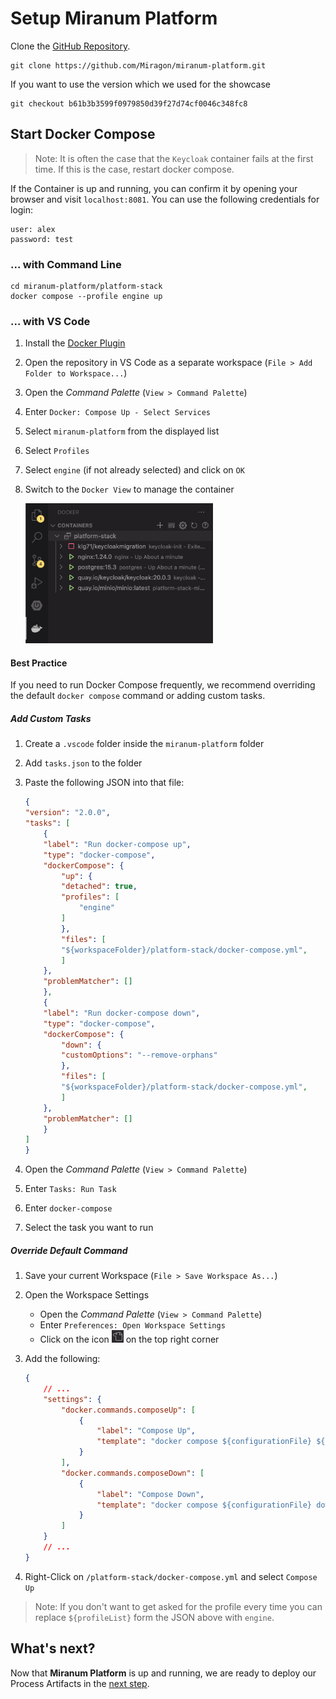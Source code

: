 # Setup **Miranum Platform**

Clone the [GitHub Repository](https://github.com/Miragon/miranum-platform).

```shell
git clone https://github.com/Miragon/miranum-platform.git
```

If you want to use the version which we used for the showcase

```shell
git checkout b61b3b3599f0979850d39f27d74cf0046c348fc8
```

## Start Docker Compose

> Note: It is often the case that the `Keycloak` container fails at the first time. If this is the case, restart docker compose.

If the Container is up and running, you can confirm it by opening your browser and visit `localhost:8081`.
You can use the following credentials for login:

```text
user: alex
password: test
```

### ... with Command Line

```shell
cd miranum-platform/platform-stack
docker compose --profile engine up
```

### ... with VS Code

1. Install the [Docker Plugin](https://marketplace.visualstudio.com/items?itemName=ms-azuretools.vscode-docker)
2. Open the repository in VS Code as a separate workspace (`File > Add Folder to Workspace...`)
3. Open the *Command Palette* (`View > Command Palette`)
4. Enter `Docker: Compose Up - Select Services`
5. Select `miranum-platform` from the displayed list
6. Select `Profiles`
7. Select `engine` (if not already selected) and click on `OK`
8. Switch to the `Docker View` to manage the container

    <img src="../images/docker-view-icon.png" alt="docker-view-icon" width=300>

#### Best Practice

If you need to run Docker Compose frequently, we recommend overriding the default `docker compose` command or adding custom tasks.

##### Add Custom Tasks

1. Create a `.vscode` folder inside the `miranum-platform` folder
2. Add `tasks.json` to the folder
3. Paste the following JSON into that file:

    ```json
    {
    "version": "2.0.0",
    "tasks": [
        {
        "label": "Run docker-compose up",
        "type": "docker-compose",
        "dockerCompose": {
            "up": {
            "detached": true,
            "profiles": [
                "engine"
            ]
            },
            "files": [
            "${workspaceFolder}/platform-stack/docker-compose.yml",
            ]
        },
        "problemMatcher": []
        },
        {
        "label": "Run docker-compose down",
        "type": "docker-compose",
        "dockerCompose": {
            "down": {
            "customOptions": "--remove-orphans"
            },
            "files": [
            "${workspaceFolder}/platform-stack/docker-compose.yml",
            ]
        },
        "problemMatcher": []
        }
    ]
    }
    ```

4. Open the *Command Palette* (`View > Command Palette`)
5. Enter `Tasks: Run Task`
6. Enter `docker-compose`
7. Select the task you want to run

##### Override Default Command

1. Save your current Workspace (`File > Save Workspace As...`)
2. Open the Workspace Settings
    * Open the *Command Palette* (`View > Command Palette`)
    * Enter `Preferences: Open Workspace Settings`
    * Click on the icon ![Open Workspace Settings Icon](../images/open-workspace-settings-icon.png) on the top right corner
3. Add the following:

    ```json
    {
        // ...
        "settings": {
            "docker.commands.composeUp": [
                {
                    "label": "Compose Up",
                    "template": "docker compose ${configurationFile} ${profileList} up ${detached}"
                }
            ],
            "docker.commands.composeDown": [
                {
                    "label": "Compose Down",
                    "template": "docker compose ${configurationFile} down --remove-orphans"
                }
            ]
        }
        // ...
    }
    ```

4. Right-Click on `/platform-stack/docker-compose.yml` and select `Compose Up`

> Note: If you don't want to get asked for the profile every time you can replace `${profileList}` form the JSON above with `engine`.

## What's next?

Now that **Miranum Platform** is up and running,
we are ready to deploy our Process Artifacts in the [next step](./deploy-artifacts.md).
